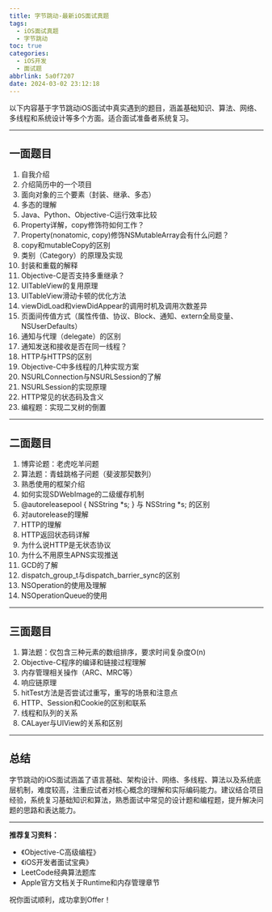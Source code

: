 ```yaml
---
title: 字节跳动-最新iOS面试真题
tags:
  - iOS面试真题
  - 字节跳动
toc: true
categories:
  - iOS开发
  - 面试题
abbrlink: 5a0f7207
date: 2024-03-02 23:12:18
---
```


以下内容基于字节跳动iOS面试中真实遇到的题目，涵盖基础知识、算法、网络、多线程和系统设计等多个方面。适合面试准备者系统复习。

---

<!-- more -->

## 一面题目

1. 自我介绍  
2. 介绍简历中的一个项目  
3. 面向对象的三个要素（封装、继承、多态）  
4. 多态的理解  
5. Java、Python、Objective-C运行效率比较  
6. Property详解，copy修饰符如何工作？  
7. Property(nonatomic, copy)修饰NSMutableArray会有什么问题？  
8. copy和mutableCopy的区别  
9. 类别（Category）的原理及实现  
10. 封装和重载的解释  
11. Objective-C是否支持多重继承？  
12. UITableView的复用原理  
13. UITableView滑动卡顿的优化方法  
14. viewDidLoad和viewDidAppear的调用时机及调用次数差异  
15. 页面间传值方式（属性传值、协议、Block、通知、extern全局变量、NSUserDefaults）  
16. 通知与代理（delegate）的区别  
17. 通知发送和接收是否在同一线程？  
18. HTTP与HTTPS的区别  
19. Objective-C中多线程的几种实现方案  
20. NSURLConnection与NSURLSession的了解  
21. NSURLSession的实现原理  
22. HTTP常见的状态码及含义  
23. 编程题：实现二叉树的倒置  

---

## 二面题目

1. 博弈论题：老虎吃羊问题  
2. 算法题：青蛙跳格子问题（斐波那契数列）  
3. 熟悉使用的框架介绍  
4. 如何实现SDWebImage的二级缓存机制  
5. @autoreleasepool { NSString *s; } 与 NSString *s; 的区别  
6. 对autorelease的理解  
7. HTTP的理解  
8. HTTP返回状态码详解  
9. 为什么说HTTP是无状态协议  
10. 为什么不用原生APNS实现推送  
11. GCD的了解  
12. dispatch_group_t与dispatch_barrier_sync的区别  
13. NSOperation的使用及理解  
14. NSOperationQueue的使用  

---

## 三面题目

1. 算法题：仅包含三种元素的数组排序，要求时间复杂度O(n)  
2. Objective-C程序的编译和链接过程理解  
3. 内存管理相关操作（ARC、MRC等）  
4. 响应链原理  
5. hitTest方法是否尝试过重写，重写的场景和注意点  
6. HTTP、Session和Cookie的区别和联系  
7. 线程和队列的关系  
8. CALayer与UIView的关系和区别  

---

## 总结

字节跳动的iOS面试涵盖了语言基础、架构设计、网络、多线程、算法以及系统底层机制，难度较高，注重应试者对核心概念的理解和实际编码能力。建议结合项目经验，系统复习基础知识和算法，熟悉面试中常见的设计题和编程题，提升解决问题的思路和表达能力。

---

**推荐复习资料：**

- 《Objective-C高级编程》  
- 《iOS开发者面试宝典》  
- LeetCode经典算法题库  
- Apple官方文档关于Runtime和内存管理章节  

祝你面试顺利，成功拿到Offer！
